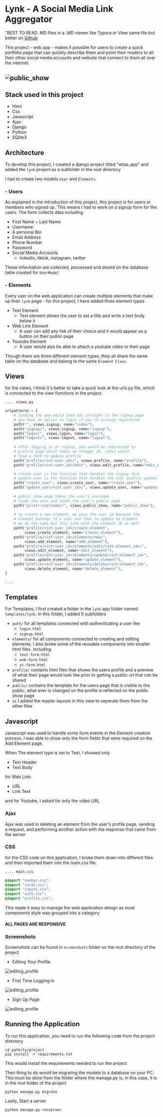 # Lynk - A Social Media Link Aggregator

"BEST TO READ .MD files in a .MD viewer like Typora or View same file but better on [Github](https://github.com/urchymanny/wtaa_app/blob/main/readme.MD)

This project - web app - makes it possible for users to create a quick portfolio page that can quickly describe them and point their readers to all their other social media accounts and website that connect to them all over the internet.

## ![public_show](./screenshots/public_show.png)

## Stack used in this project

- Html
- Css
- Javascript
- Ajax
- Django
- Python
- SQlite3

## Architecture

To develop this project, I created a django project titled "wtaa_app" and added the `lynk` project as a subfolder in the root directory

I had to create two models `User` and `Elements`

### - Users

As explained in the introduction of this project, this project is for users or members who signed up. This means I had to work on a signup form for the users. The form collects data including

- First Name + Last Name
- Username
- A personal Bio
- Email Address
- Phone Number
- Password
- Social Media Accounts
  - linkedin, tiktok, instagram, twitter

These information are collected, processed and stored on the database table created for `UserModel`

### - Elements

Every user on the web application can create multiple elements that make up their `lynk` page - for this project, I have added three element types

- Text Element
  - Text element allows the user to set a title and write a text body below it
- Web Link Element
  - A user can add any link of their choice and it would appear as a button on their public page
- Youtube Element
  - A user would also be able to attach a youtube video to their page

Though there are three different element types, they all share the same table on the database and belong to the same `Element Class`

## Views

for the views, I think it's better to take a quick look at the urls.py file, which is connected to the view functions in the project. 

``` python
.... views.py

urlpatterns = [
    # loading the app would lead you straight to the signup page
  	# you have an option to login if you're already registered
    path("", views.signup, name="index"),
    path("signup/", views.signup, name="signup"),
    path("login/", views.login, name="login"),
    path("logout/", views.logout, name="logout"),
  
  	# after logging in or signup, you would be redirected to
    # profile page which takes an integer ID, /edit would 
    # load a form to update profile
    path("profile/<int:user_id>/", views.profile, name="profile"),
    path("profile/<int:user_id>/edit", views.edit_profile, name="edit_profile"),

    # create user is the function that handles the signup form
    # update user is the function that handles the user profile update
    path("create_user", views.create_user, name="create_user"),
    path("update_user/<int:user_id>/", views.update_user, name="update_user"),
  
    # public show page takes the user's username
    # finds the user and loads the user's public page 
    path("p/<str:username>/", views.public_show, name="public_show"),
  
    # to create a new element, we pass the user id because the 
    # element belongs to a user and then to update an element
    # we do the same but this time with the element ID as well
    path("profile/<int:user_id>/create_element",
         views.create_element, name="create_element"),
    path("profile/<int:user_id>/elements/new/",
         views.add_element, name="add_element"),
    path("profile/<int:user_id>/elements/edit/<int:element_id>/",
         views.edit_element, name="edit_element"),
    path("profile/<int:user_id>/elements/update/<int:element_id>",
         views.update_element, name="update_element"),
    path("profile/<int:user_id>/elements/delete/<int:element_id>",
         views.delete_element, name="delete_element"),
]

....
```



## Templates

For Templates, I first created a folder in the `lynk` app folder named `templates/lynk`. In this folder, I added 5 subfolders

- `auth/` for all templates connected with authenticating a user like
  - `login.html`
  - `signup.html`
- `elements/` for all components connected to creating and editing elements. I also broke some of the reusable components into smaller html files. including
  - `text-form.html`
  - `web-form.html`
  - `yt-form.html`
- `profile/` contains html files that shows the users profile and a preview of what their page would look like prior to getting a public url that can be shared
- `public/` contains the template for the users page that is visible to the public, what ever is changed on the profile is reflected on the public show page
- `ui` I added the master layouts in this view to seperate them from the other files

## Javascript

Javascript was used to handle some form events in the Element creation process. I was able to show only the form fields that were required on the Add Element page.

When The element type is set to Text, I showed only 

- Text Header
- Text Body

for Web Link:

- URL
- Link Text

and for Youtube, I asked for only the video URL

### Ajax

Ajax was used in deleting an element from the user's profile page, sending a request, and performing another action with the response that came from the server

### CSS

for the CSS code on this application, I broke them down into different files and then imported them into the main.css file.

``` css
.... main.css

@import "navbar.css";
@import "cards.css";
@import "inputs.css";
@import "auth.css";
@import "profile.css";
```

This made it easy to manage the web application design as most components style was grouped into a category

#### ALL PAGES ARE RESPONSIVE



### Screenshots

Screenshots can be found in `screenshots` folder on the root directory of the project

- Editing Your Profile

![editing_profile](./screenshots/editing_profile.png)

- First Time Logging in

![editing_profile](./screenshots/new_profile.png)

- Sign Up Page

![editing_profile](./screenshots/signup.png)



## Running the Application

To run this application, you need to run the following code from the project directory

```	shell
cd path/to/project
pip install -r requirements.txt
```

This would install the requirements needed to run the project


Then thing to do would be migrating the models to a database on your PC. This must be done from the folder where the manage.py is, in this case, it is in the root folder of the project

``` shell
python manage.py migrate
```

Lastly, Start a server
```shell
python manage.py runserver
```

